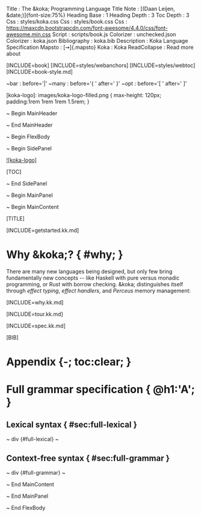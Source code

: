 Title         : The &koka; Programming Language
Title Note    : [(Daan Leijen, &date;)]{font-size:75%}
Heading Base  : 1
Heading Depth : 3
Toc Depth     : 3
Css           : styles/koka.css
Css           : styles/book.css
Css           : https://maxcdn.bootstrapcdn.com/font-awesome/4.4.0/css/font-awesome.min.css
Script        : scripts/book.js
Colorizer     : unchecked.json
Colorizer     : koka.json
Bibliography  : koka.bib
Description   : Koka Language Specification
Mapsto        : [$\rightsquigarrow$]{.mapsto}
Koka          : Koka
ReadCollapse  : Read more about

[INCLUDE=book]
[INCLUDE=styles/webanchors]
[INCLUDE=styles/webtoc]
[INCLUDE=book-style.md]

~bar          : before='|'
~many         : before='{ ' after=' }'
~opt          : before='[ ' after=' ]'


[koka-logo]: images/koka-logo-filled.png { max-height: 120px; padding:1rem 1rem 1rem 1.5rem; }

~ Begin MainHeader

~ End MainHeader

~ Begin FlexBody

~ Begin SidePanel

[![koka-logo]](https://github.com/koka-lang/koka)

[TOC]

~ End SidePanel

~ Begin MainPanel

~ Begin MainContent

[TITLE]

[INCLUDE=getstarted.kk.md]

# Why &koka;? { #why; }

There are many new languages being designed, but only few
bring fundamentally new concepts -- like Haskell with
pure versus monadic programming, or Rust with borrow checking.
&koka; distinguishes itself through _effect typing_, _effect handlers_,
and _Perceus_ memory management:

[INCLUDE=why.kk.md]

[INCLUDE=tour.kk.md]

[INCLUDE=spec.kk.md]

[BIB]

# Appendix {-; toc:clear; }

# Full grammar specification { @h1:'A'; }

## Lexical syntax { #sec:full-lexical }

~ div {#full-lexical}
~

## Context-free syntax  { #sec:full-grammar }

~ div {#full-grammar}
~

~ End MainContent

~ End MainPanel

~ End FlexBody
